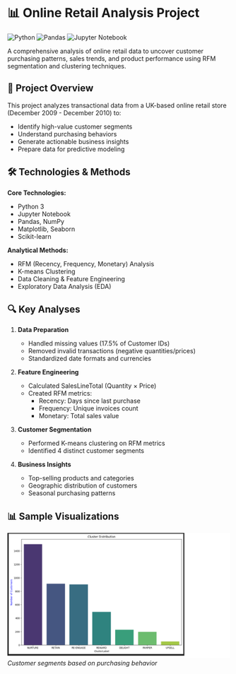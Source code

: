 # 📊 Online Retail Analysis Project

![Python](https://img.shields.io/badge/python-3670A0?style=for-the-badge&logo=python&logoColor=ffdd54)
![Pandas](https://img.shields.io/badge/pandas-%23150458.svg?style=for-the-badge&logo=pandas&logoColor=white)
![Jupyter Notebook](https://img.shields.io/badge/jupyter-%23FA0F00.svg?style=for-the-badge&logo=jupyter&logoColor=white)

A comprehensive analysis of online retail data to uncover customer purchasing patterns, sales trends, and product performance using RFM segmentation and clustering techniques.

## 📌 Project Overview

This project analyzes transactional data from a UK-based online retail store (December 2009 - December 2010) to:
- Identify high-value customer segments
- Understand purchasing behaviors
- Generate actionable business insights
- Prepare data for predictive modeling

## 🛠️ Technologies & Methods

**Core Technologies:**
- Python 3
- Jupyter Notebook
- Pandas, NumPy
- Matplotlib, Seaborn
- Scikit-learn

**Analytical Methods:**
- RFM (Recency, Frequency, Monetary) Analysis
- K-means Clustering
- Data Cleaning & Feature Engineering
- Exploratory Data Analysis (EDA)


## 🔍 Key Analyses

1. **Data Preparation**
   - Handled missing values (17.5% of Customer IDs)
   - Removed invalid transactions (negative quantities/prices)
   - Standardized date formats and currencies

2. **Feature Engineering**
   - Calculated SalesLineTotal (Quantity × Price)
   - Created RFM metrics:
     - Recency: Days since last purchase
     - Frequency: Unique invoices count
     - Monetary: Total sales value

3. **Customer Segmentation**
   - Performed K-means clustering on RFM metrics
   - Identified 4 distinct customer segments

4. **Business Insights**
   - Top-selling products and categories
   - Geographic distribution of customers
   - Seasonal purchasing patterns

## 📊 Sample Visualizations


![RFM Segments](cluster%20distribution.png)  
*Customer segments based on purchasing behavior*
